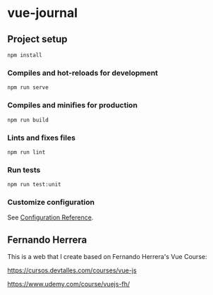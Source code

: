 # vue-journal

## Project setup
```
npm install
```

### Compiles and hot-reloads for development
```
npm run serve
```

### Compiles and minifies for production
```
npm run build
```

### Lints and fixes files
```
npm run lint
```

### Run tests
```
npm run test:unit
```

### Customize configuration
See [Configuration Reference](https://cli.vuejs.org/config/).

## Fernando Herrera
This is a web that I create based on Fernando Herrera's Vue Course: 

https://cursos.devtalles.com/courses/vue-js

https://www.udemy.com/course/vuejs-fh/
